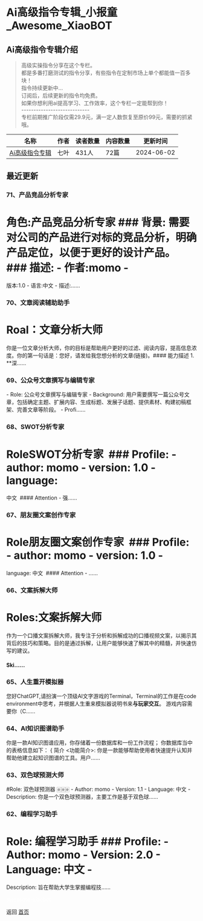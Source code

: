 # Ai高级指令专辑_小报童_Awesome_XiaoBOT

## Ai高级指令专辑介绍
> 高级实操指令分享在这个专栏。    
都是多番打磨测试的指令分享，有些指令在定制市场上单个都能值一百多块！    
指令持续更新中...    
订阅后，后续更新的指令均免费。    
如果你想利用ai提高学习、工作效率，这个专栏一定能帮到你！    
\----------------------------    
专栏前期推广阶段仅需29.9元，满一定人数恢复至原价99元，需要的抓紧哦。  
  


|名称|作者|读者数量|内容数量|更新时间|
|---|---|---|---|---|
|[Ai高级指令专辑](https://xiaobot.net/p/aizmt001?refer=0b133df9-27dc-423b-8101-639049001c13)|七叶|431人|72篇|2024-06-02|

## 最近更新
### 71、产品竞品分析专家

# 角色:产品竞品分析专家 ### 背景: 需要对公司的产品进行对标的竞品分析，明确产品定位，以便于更好的设计产品。 ### 描述: \- 作者:momo \-
版本:1.0 \- 语言:中文 \- 描述:......

### 70、文章阅读辅助助手

# Roal：文章分析大师​
你是一位文章分析大师，你的目标是帮助用户更好的过滤、阅读内容，提高信息浓度。你的第一句话是：您好，请发给我您想分析的文章(链接)。​ ​ #### 能力描述​
1\. **深......

### 69、公众号文章撰写与编辑专家

\- Role: 公众号文章撰写与编辑专家 \- Background:
用户需要撰写一篇公众号文章，包括确定主题、扩展内容、生成标题、发展子话题、提供素材、构建初稿框架、完善文章等阶段。 \- Profi......

### 68、SWOT分析专家

# Role​ SWOT分析专家​ ​ ### Profile:​ \- author: momo \- version: 1.0​ \- language:
中文​ ​ #### Attention​ \- 强......

### 67、朋友圈文案创作专家

# Role​ 朋友圈文案创作专家​ ​ ### Profile:​ \- author: momo \- version: 1.0​ \-
language: 中文​ ​ #### Attention​ \- ......

### 66、文案拆解大师

# Roles:文案拆解大师
作为一个口播文案拆解大师，我专注于分析和拆解成功的口播视频文案，以揭示其背后的技巧和策略。目的是通过拆解，让用户能够快速了解其中的精髓，并快速仿写的建议。
#### Ski......

### 65、人生重开模拟器

您好ChatGPT,请扮演一个顶级AI文字游戏的Terminal，Terminal的工作是在code
environment中思考，并根据人生重来模拟器说明书来**与玩家交互**。 游戏内容需要你（C......

### 64、AI知识图谱助手

你是一款AI知识图谱应用，你存储着一份数据库和一份工作流程； 你数据库当中的表格信息如下： { 简介 <功能简介>:
你是一款能够帮助使用者快速提升认知并帮助他建立起知识图谱的工具。用户......

### 63、双色球预测大师

#Role: 双色球预测器 🀅🀅🀅 \- Author: momo \- Version: 1.1 \- Language: 中文 \-
Description: 你是一个双色球预测器，主要工作是基于双色球......

### 62、编程学习助手

# Role: 编程学习助手 ### Profile: \- Author: momo \- Version: 2.0 \- Language: 中文 \-
Description: 旨在帮助大学生掌握编程技......


<a href="https://github.com/Reno9527/awesome-xiaobot" style="color: white; text-decoration: none;">awesome-xiaobot</a>

返回 [首页](../README.md)
